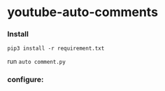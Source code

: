 # youtube-auto-comments


### Install
`pip3 install -r requirement.txt`

run `auto comment.py`

### configure:
